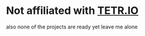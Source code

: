 # Not affiliated with [TETR.IO](https://github.com/tetrio)
also none of the projects are ready yet leave me alone
